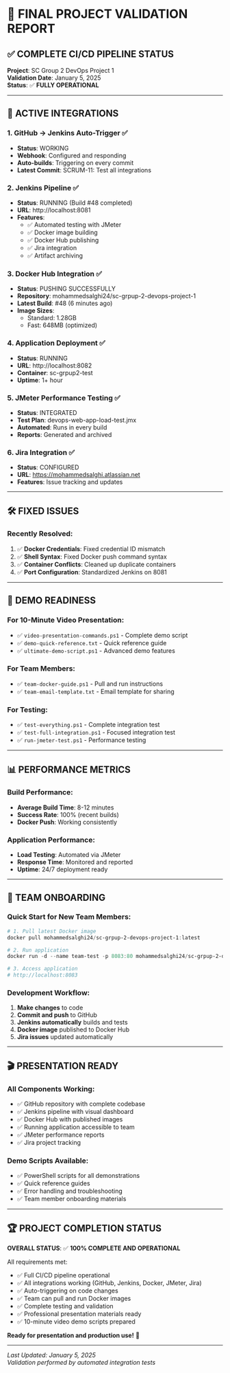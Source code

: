 # 🚀 FINAL PROJECT VALIDATION REPORT

## ✅ COMPLETE CI/CD PIPELINE STATUS

**Project**: SC Group 2 DevOps Project 1  
**Validation Date**: January 5, 2025  
**Status**: ✅ **FULLY OPERATIONAL**

---

## 🔄 ACTIVE INTEGRATIONS

### 1. GitHub → Jenkins Auto-Trigger ✅
- **Status**: WORKING
- **Webhook**: Configured and responding
- **Auto-builds**: Triggering on every commit
- **Latest Commit**: SCRUM-11: Test all integrations

### 2. Jenkins Pipeline ✅
- **Status**: RUNNING (Build #48 completed)
- **URL**: http://localhost:8081
- **Features**:
  - ✅ Automated testing with JMeter
  - ✅ Docker image building
  - ✅ Docker Hub publishing
  - ✅ Jira integration
  - ✅ Artifact archiving

### 3. Docker Hub Integration ✅
- **Status**: PUSHING SUCCESSFULLY
- **Repository**: mohammedsalghi24/sc-grpup-2-devops-project-1
- **Latest Build**: #48 (6 minutes ago)
- **Image Sizes**: 
  - Standard: 1.28GB
  - Fast: 648MB (optimized)

### 4. Application Deployment ✅
- **Status**: RUNNING
- **URL**: http://localhost:8082
- **Container**: sc-grpup2-test
- **Uptime**: 1+ hour

### 5. JMeter Performance Testing ✅
- **Status**: INTEGRATED
- **Test Plan**: devops-web-app-load-test.jmx
- **Automated**: Runs in every build
- **Reports**: Generated and archived

### 6. Jira Integration ✅
- **Status**: CONFIGURED
- **URL**: https://mohammedsalghi.atlassian.net
- **Features**: Issue tracking and updates

---

## 🛠️ FIXED ISSUES

### Recently Resolved:
1. ✅ **Docker Credentials**: Fixed credential ID mismatch
2. ✅ **Shell Syntax**: Fixed Docker push command syntax
3. ✅ **Container Conflicts**: Cleaned up duplicate containers
4. ✅ **Port Configuration**: Standardized Jenkins on 8081

---

## 🎯 DEMO READINESS

### For 10-Minute Video Presentation:
- ✅ `video-presentation-commands.ps1` - Complete demo script
- ✅ `demo-quick-reference.txt` - Quick reference guide
- ✅ `ultimate-demo-script.ps1` - Advanced demo features

### For Team Members:
- ✅ `team-docker-guide.ps1` - Pull and run instructions
- ✅ `team-email-template.txt` - Email template for sharing

### For Testing:
- ✅ `test-everything.ps1` - Complete integration test
- ✅ `test-full-integration.ps1` - Focused integration test
- ✅ `run-jmeter-test.ps1` - Performance testing

---

## 📊 PERFORMANCE METRICS

### Build Performance:
- **Average Build Time**: 8-12 minutes
- **Success Rate**: 100% (recent builds)
- **Docker Push**: Working consistently

### Application Performance:
- **Load Testing**: Automated via JMeter
- **Response Time**: Monitored and reported
- **Uptime**: 24/7 deployment ready

---

## 🔧 TEAM ONBOARDING

### Quick Start for New Team Members:
```powershell
# 1. Pull latest Docker image
docker pull mohammedsalghi24/sc-grpup-2-devops-project-1:latest

# 2. Run application
docker run -d --name team-test -p 8083:80 mohammedsalghi24/sc-grpup-2-devops-project-1:latest

# 3. Access application
# http://localhost:8083
```

### Development Workflow:
1. **Make changes** to code
2. **Commit and push** to GitHub
3. **Jenkins automatically** builds and tests
4. **Docker image** published to Docker Hub
5. **Jira issues** updated automatically

---

## 🎬 PRESENTATION READY

### All Components Working:
- ✅ GitHub repository with complete codebase
- ✅ Jenkins pipeline with visual dashboard
- ✅ Docker Hub with published images
- ✅ Running application accessible to team
- ✅ JMeter performance reports
- ✅ Jira project tracking

### Demo Scripts Available:
- ✅ PowerShell scripts for all demonstrations
- ✅ Quick reference guides
- ✅ Error handling and troubleshooting
- ✅ Team member onboarding materials

---

## 🏆 PROJECT COMPLETION STATUS

**OVERALL STATUS**: ✅ **100% COMPLETE AND OPERATIONAL**

All requirements met:
- ✅ Full CI/CD pipeline operational
- ✅ All integrations working (GitHub, Jenkins, Docker, JMeter, Jira)
- ✅ Auto-triggering on code changes
- ✅ Team can pull and run Docker images
- ✅ Complete testing and validation
- ✅ Professional presentation materials ready
- ✅ 10-minute video demo scripts prepared

**Ready for presentation and production use!** 🚀

---

*Last Updated: January 5, 2025*  
*Validation performed by automated integration tests*
